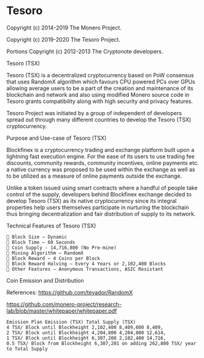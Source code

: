 # Tesoro

Copyright (c) 2014-2019 The Monero Project.

Copyright (c) 2019-2020 The Tesoro Project.

Portions Copyright (c) 2012-2013 The Cryptonote developers.


Tesoro (TSX)

Tesoro (TSX) is a decentralized cryptocurrency based on PoW consensus that uses RandomX
algorithm which favours CPU powered PCs over GPUs allowing average users to be a part of the
creation and maintenance of its blockchain and network and also using modified Monero source
code in Tesoro grants compatibility along with high security and privacy features.

Tesoro Project was initiated by a group of independent of developers spread out through many
different countries to develop the Tesoro (TSX) cryptocurrency.

Purpose and Use-case of Tesoro (TSX)

Blockfinex is a cryptocurrency trading and exchange platform built upon a lightning fast execution
engine. For the ease of its users to use trading fee discounts, community rewards, community
incentives, online payments etc. a native currency was proposed to be used within the exchange as
well as to be utilized as a measure of online payments outside the exchange.

Unlike a token issued using smart contracts where a handful of people take control of the supply,
developers behind Blockfinex exchange decided to develop Tesoro (TSX) as its native
cryptocurrency since its integral properties help users themselves participate in nurturing the
blockchain thus bringing decentralization and fair distribution of supply to its network.

Technical Features of Tesoro (TSX)

```
 Block Size – Dynamic
 Block Time – 60 Seconds
 Coin Supply - 14,716,800 (No Pre-mine)
 Mining Algorithm – RandomX
 Block Reward – 4 Coins per Block
 Block Reward Halving – Every 4 Years or 2,102,400 Blocks
 Other Features – Anonymous Transactions, ASIC Resistant
```
Coin Emission and Distribution

References: https://github.com/tevador/RandomX

https://github.com/monero-project/research-lab/blob/master/whitepaper/whitepaper.pdf

```
Emission Plan Emission (TSX) Total Supply (TSX)
4 TSX/ Block until Blockheight 2,102,400 8,409,600 8,409,
2 TSX/ Block until Blockheight 4,204,800 4,204,800 12,614,
1 TSX/ Block until Blockheight 6,307,200 2,102,400 14,716,
0.5 TSX/ Block from Blockheight 6,307,201 on adding 262,800 TSX/ year to Total Supply
```



